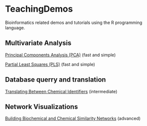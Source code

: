 TeachingDemos
=============

Bioinformatics related demos and tutorials using the R programming language.


## Multivariate Analysis

[Principal Components Analysis (PCA)](https://github.com/dgrapov/TeachingDemos/wiki/Principal-Components-Analysis) (fast and simple)

[Partial Least Squares (PLS)](https://github.com/dgrapov/TeachingDemos/wiki/Partial-Least-Squares) (fast and simple)


## Database querry and translation
[Translating Between Chemical Identifiers](https://github.com/dgrapov/TeachingDemos/wiki/Translating-Between-Chemical-Identifiers)  (intermediate)


## Network Visualizations
[Building Biochemical and Chemical Similarity Networks](https://github.com/dgrapov/TeachingDemos/wiki/Biochemical-and-Chemical-Similarity-Networks) (advanced)

